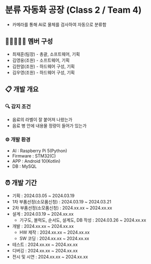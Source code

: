 # 분류 자동화 공장 (Class 2 / Team 4)
- 카메라를 통해 AI로 물체를 검사하여 자동으로 분류함
## 👨🏻‍🤝‍👨🏻 멤버 구성
- 최재훈(팀장) - 총괄, 소프트웨어, 기획
- 김영웅(조원) - 소프트웨어, 기획
- 김한얼(조원) - 하드웨어 구성, 기획
- 김우영(조원) - 하드웨어 구성, 기획
## 📋 개발 개요
### 🔍 감지 조건
- 음료의 라벨이 잘 붙어져 나왔는가
- 음료 병 안에 내용물 정량이 들어가 있는가
### ⚙ 개발 환경
- AI : Raspberry Pi 5(Python)
- Firmware : STM32(C)
- APP : Android 10(Kotlin)
- DB : MySQL
## ⏰ 개발 기간
- 기획 : 2024.03.05 ~ 2024.03.19
- 1차 부품선정(소모품신청) : 2024.03.19 ~ 2024.03.21
- 2차 부품선정(소모품신청) : 2024.xx.xx ~ 2024.xx.xx
- 설계 : 2024.03.19 ~ 2024.xx.xx
  - 기구도, 블럭도, 순서도, 설계도, DB 작성 : 2024.03.26 ~ 2024.xx.xx
- 개발 : 2024.xx.xx ~ 2024.xx.xx
  - HW 제작 : 2024.xx.xx ~ 2024.xx.xx
  - SW 코딩 : 2024.xx.xx ~ 2024.xx.xx
- 테스트 : 2024.xx.xx ~ 2024.xx.xx
- 디버깅 : 2024.xx.xx ~ 2024.xx.xx
- 전시 및 시연 : 2024.xx.xx ~ 2024.xx.xx
